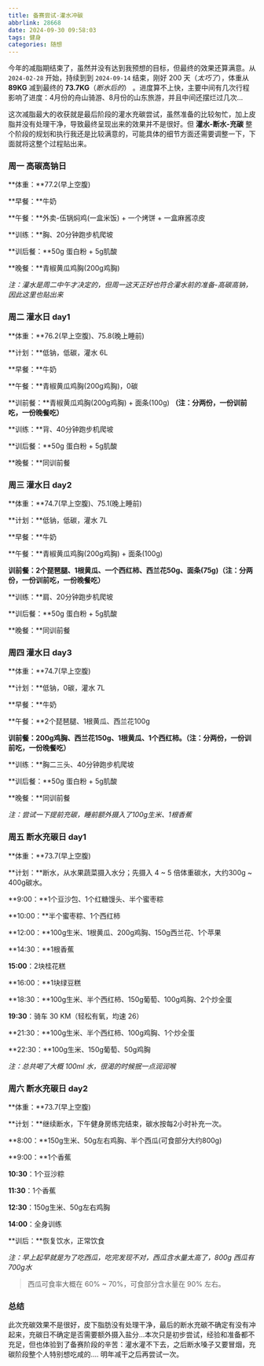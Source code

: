 ```yaml
---
title: 备赛尝试-灌水冲碳
abbrlink: 28668
date: 2024-09-30 09:58:03
tags: 健身
categories: 随想
---
```


今年的减脂期结束了，虽然并没有达到我预想的目标，但最终的效果还算满意。从 `2024-02-28` 开始，持续到到 `2024-09-14` 结束，刚好 200 天（*太巧了*），体重从 **89KG** 减到最终的 **73.7KG**（*断水后的*） 。进度算不上快，主要中间有几次行程影响了进度：4月份的舟山骑游、8月份的山东旅游，并且中间还摆烂过几次...

这次减脂最大的收获就是最后阶段的灌水充碳尝试，虽然准备的比较匆忙，加上皮脂并没有处理干净，导致最终呈现出来的效果并不是很好。但 **灌水-断水-充碳** 整个阶段的规划和执行我还是比较满意的，可能具体的细节方面还需要调整一下，下面就将这整个过程贴出来。

<!--more-->

### 周一 高碳高钠日

**体重：**77.2(早上空腹)

**早餐：**牛奶

**午餐：**外卖-伍锅焖鸡(一盒米饭) + 一个烤饼 + 一盒麻酱凉皮

**训练：**胸、20分钟跑步机爬坡

**训后餐：**50g 蛋白粉 + 5g肌酸

**晚餐：**青椒黄瓜鸡胸(200g鸡胸)

*注：灌水是周二中午才决定的，但周一这天正好也符合灌水前的准备-高碳高钠，因此这里也贴出来*

### 周二 灌水日 day1

**体重：**76.2(早上空腹)、75.8(晚上睡前)

**计划：**低钠，低碳，灌水 6L

**早餐：**牛奶

**午餐：**青椒黄瓜鸡胸(200g鸡胸)，0碳

**训前餐：**青椒黄瓜鸡胸(200g鸡胸) + 面条(100g) **（注：分两份，一份训前吃，一份晚餐吃）**

**训练：**背、40分钟跑步机爬坡

**训后餐：**50g 蛋白粉 + 5g肌酸

**晚餐：**同训前餐

### 周三 灌水日 day2

**体重：**74.7(早上空腹)、75.1(晚上睡前)

**计划：**低钠，低碳，灌水 7L

**早餐：**牛奶

**午餐：**青椒黄瓜鸡胸(200g鸡胸) + 面条(100g)

**训前餐：**2个琵琶腿、1根黄瓜、一个西红柿、西兰花50g、面条(75g)**（注：分两份，一份训前吃，一份晚餐吃）**

**训练：**肩、20分钟跑步机爬坡

**训后餐：**50g 蛋白粉 + 5g肌酸

**晚餐：**同训前餐

### 周四 灌水日 day3

**体重：**74.7(早上空腹)

**计划：**低钠，0碳，灌水 7L

**早餐：**牛奶

**午餐：**2个琵琶腿、1根黄瓜、西兰花100g

**训前餐：**200g鸡胸、西兰花150g、1根黄瓜、1个西红柿。**（注：分两份，一份训前吃，一份晚餐吃）**

**训练：**胸二三头、40分钟跑步机爬坡

**训后餐：**50g 蛋白粉 + 5g肌酸

**晚餐：**同训前餐

*注：尝试一下提前充碳，睡前额外摄入了100g生米、1根香蕉*

### 周五 断水充碳日 day1

**体重：**73.7(早上空腹)

**计划：**断水，从水果蔬菜摄入水分；先摄入 4 ~ 5 倍体重碳水，大约300g ~ 400g碳水。

**9:00：**1个豆沙包、1个红糖馒头、半个蜜枣粽

**10:00：**半个蜜枣粽、1个西红柿

**12:00：**100g生米、1根黄瓜、200g鸡胸、150g西兰花、1个苹果

**14:30：**1根香蕉

**15:00**：2块桂花糕

**16:00：**1块绿豆糕

**18:30：**100g生米、半个西红柿、150g葡萄、100g鸡胸、2个炒全蛋

**19:30**：骑车 30 KM（轻松有氧，均速 26） 

**21:30：**100g生米、半个西红柿、100g鸡胸、1个炒全蛋

**22:30：**100g生米、150g葡萄、50g鸡胸

*注：总共喝了大概 100ml 水，很渴的时候抿一点润润喉*

### 周六 断水充碳日 day2

**体重：**73.7(早上空腹)

**计划：**继续断水，下午健身房练完结束，碳水按每2小时补充一次。

**8:00：**150g生米、50g左右鸡胸、半个西瓜(可食部分大约800g)

**9:00：**1个香蕉

**10:30**：1个豆沙粽

**11:30**：1个香蕉

**12:30**：150g生米、50g左右鸡胸

**14:00**：全身训练

**训后：**恢复饮水，正常饮食

*注：早上起早就是为了吃西瓜，吃完发现不对，西瓜含水量太高了，800g 西瓜有 700g水*

> 西瓜可食率大概在 60% ~ 70%，可食部分含水量在 90% 左右。

### 总结

此次充碳效果不是很好，皮下脂肪没有处理干净，最后的断水充碳不确定有没有冲起来，充碳日不确定是否需要额外摄入盐分...本次只是初步尝试，经验和准备都不充足，但也体验到了备赛阶段的辛苦：灌水灌不下去，之后断水嗓子又要冒烟，充碳阶段整个人特别想吃咸的.... 明年减干之后再尝试一次。
